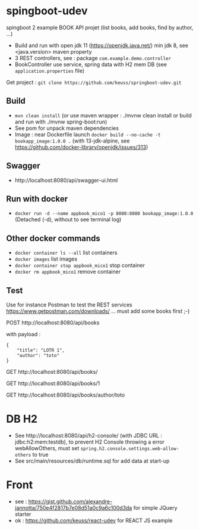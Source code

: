 # spingboot-udev

spingboot 2 example BOOK API projet (list books, add books, find by author, ...)

 - Build and run with open jdk 11 (https://openjdk.java.net/) min jdk 8, see <java.version> maven property
 - 3 REST controllers, see : package `com.example.demo.controller`
 - BookController use service, spring data with H2 mem DB (see `application.properties` file)

Get project : `git clone https://github.com/keuss/springboot-udev.git`

## Build

 - `mvn clean install` (or use maven wrapper : ./mvnw clean install or build and run with ./mvnw spring-boot:run)
 - See pom for unpack maven dependencies
 - Image : near Dockerfile launch `docker build --no-cache -t bookapp_image:1.0.0 .` (with 13-jdk-alpine, see https://github.com/docker-library/openjdk/issues/313)
 
## Swagger

 - http://localhost:8080/api/swagger-ui.html 
 
## Run with docker

 - `docker run -d --name appbook_mico1 -p 8080:8080 bookapp_image:1.0.0` (Detached (-d), without to see terminal log)
 
## Other docker commands

 - `docker container ls --all` list containers
 - `docker images` list images
 - `docker container stop appbook_mico1` stop container
 - `docker rm appbook_mico1` remove container
 
## Test

Use for instance Postman to test the REST services https://www.getpostman.com/downloads/ ... must add some books first ;-)

POST http://localhost:8080/api/books

with payload :
```
{
	"title": "LOTR 1",
	"author": "toto"
}
```

GET http://localhost:8080/api/books/

GET http://localhost:8080/api/books/1

GET http://localhost:8080/api/books/author/toto

# DB H2

 - See http://localhost:8080/api/h2-console/ (with JDBC URL : jdbc:h2:mem:testdb), to prevent H2 Console throwing a error webAllowOthers, must set `spring.h2.console.settings.web-allow-others` to true
 - See src/main/resources/db/runtime.sql for add data at start-up


# Front

 - see : https://gist.github.com/alexandre-jannotta/750e4f2817b7e08d51a0c9a6c100d3da for simple JQuery starter
 - ok : https://github.com/keuss/react-udev for REACT JS example
